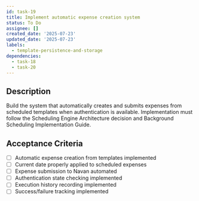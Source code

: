 ```yaml
---
id: task-19
title: Implement automatic expense creation system
status: To Do
assignee: []
created_date: '2025-07-23'
updated_date: '2025-07-23'
labels:
  - template-persistence-and-storage
dependencies:
  - task-18
  - task-20
---
```


## Description

Build the system that automatically creates and submits expenses from scheduled templates when authentication is available. Implementation must follow the Scheduling Engine Architecture decision and Background Scheduling Implementation Guide.
## Acceptance Criteria

- [ ] Automatic expense creation from templates implemented
- [ ] Current date properly applied to scheduled expenses
- [ ] Expense submission to Navan automated
- [ ] Authentication state checking implemented
- [ ] Execution history recording implemented
- [ ] Success/failure tracking implemented
